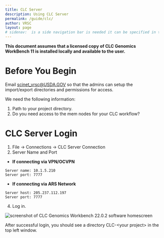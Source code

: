 ```yaml
---
title: CLC Server
description: Using CLC Server
permalink: /guide/clc/
author: VRSC
layout: page
# sidenav:  is a side navigation bar is needed it can be specified in the _data/navigation.yml file
---
```



**This document assumes that a licensed copy of CLC Genomics WorkBench 11 is installed locally and available to the user.**

# Before You Begin

Email [scinet_vrsc@USDA.GOV](mailto:scinet_vrsc@USDA.GOV?subject=CLC%20setup) so that the admins can setup the import/export directories and permissions for access.

We need the following information:
1.	Path to your project directory.
2.	Do you need access to the mem nodes for your CLC workflow?

# CLC Server Login

1.	File -> Connections -> CLC Server Connection
2.	Server Name and Port
	
  * **If connecting via VPN/OCVPN**
```
Server name: 10.1.5.210
Server port: 7777
```
  *	**If connecting via ARS Network**
```
Server host: 205.237.112.197
Server port: 7777
```
4.	Log in.

![screenshot of CLC Genomics Workbench 22.0.2 software homescreen](/scinet-site/assets/img/CLC2.png)

After successful login, you should see a directory CLC-\<your project> in the top left window.

